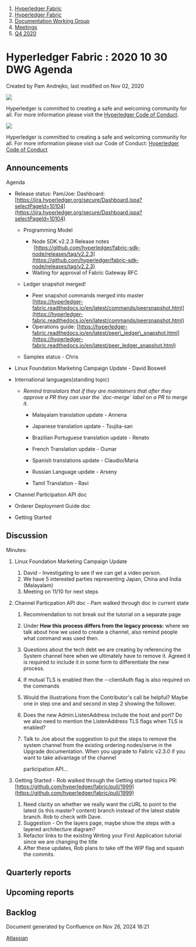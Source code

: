 1. [Hyperledger Fabric](index.html)
2. [Hyperledger Fabric](Hyperledger-Fabric_22839309.html)
3. [Documentation Working Group](Documentation-Working-Group_22839782.html)
4. [Meetings](Meetings_22839778.html)
5. [Q4 2020](Q4-2020_22842281.html)

# Hyperledger Fabric : 2020 10 30 DWG Agenda

Created by Pam Andrejko, last modified on Nov 02, 2020

![](https://wiki.hyperledger.org/download/attachments/2392771/welcome.png?version=2&modificationDate=1572450107000&api=v2)

Hyperledger is committed to creating a safe and welcoming community for all. For more information please visit the [Hyperledger Code of Conduct](https://lf-hyperledger.atlassian.net/wiki/spaces/HYP/pages/19595281/Hyperledger+Code+of+Conduct).

![](https://wiki.hyperledger.org/download/attachments/29034696/Antitrustnotice.png?version=1&modificationDate=1581695654000&api=v2)

Hyperledger is committed to creating a safe and welcoming community for all. For more information please visit our Code of Conduct: [Hyperledger Code of Conduct](https://lf-hyperledger.atlassian.net/wiki/spaces/HYP/pages/19595281/Hyperledger+Code+of+Conduct)

## Announcements

Agenda

- Release status: Pam/Joe: Dashboard: [https://jira.hyperledger.org/secure/Dashboard.jspa?selectPageId=10104](https://jira.hyperledger.org/secure/Dashboard.jspa?selectPageId=10104)
  
  - Programming Model
    
    - Node SDK v2.2.3 Release notes  [https://github.com/hyperledger/fabric-sdk-node/releases/tag/v2.2.3](https://github.com/hyperledger/fabric-sdk-node/releases/tag/v2.2.3)
    - Waiting for approval of Fabric Gateway RFC
  - Ledger snapshot merged!
    
    - Peer snapshot commands merged into master [https://hyperledger-fabric.readthedocs.io/en/latest/commands/peersnapshot.html](https://hyperledger-fabric.readthedocs.io/en/latest/commands/peersnapshot.html)
    - Operations guide: [https://hyperledger-fabric.readthedocs.io/en/latest/peer\_ledger\_snapshot.html](https://hyperledger-fabric.readthedocs.io/en/latest/peer_ledger_snapshot.html)
  - Samples status - Chris
- Linux Foundation Marketing Campaign Update - David Boswell
- International languages(standing topic)
  
  - *Remind translators that if they are maintainers that after they approve a PR they can user the \`doc-merge\` label on a PR to merge it.*
    
    - Malayalam translation update - Annena
    - Japanese translation update - Tsujita-san
    - Brazilian Portuguese translation update - Renato
    - French Translation update - Oumar
    - Spanish translations update - Claudio/Maria
    - Russian Language update - Arseny
      
    - Tamil Translation - Ravi
- Channel Participation API doc
- Orderer Deployment Guide doc
- Getting Started

## Discussion

Minutes:

1. Linux Foundation Marketing Campaign Update
   
   1. David - Investigating to see if we can get a video person.
   2. We have 5 interested parties representing Japan, China and India (Malayalam)
   3. Meeting on 11/10 for next steps
2. Channel Particpation API doc - Pam walked through doc in current state
   
   1. Recommendation to not break out the tutorial on a separate page
   2. Under **How this process differs from the legacy process:** where we talk about how we used to create a channel, also remind people what command was used then.
   3. Questions about the tech debt we are creating by referencing the System channel here when we ultimately have to remove it. Agreed it is required to include it in some form to differentiate the new process.
   4. If mutual TLS is enabled then the --clientAuth flag is also required on the commands
   5. Would the illustrations from the Contributor's call be helpful? Maybe one in step one and and second in step 2 showing the follower.
   6. Does the new Admin.ListenAddress include the host and port? Do we also need to mention the ListenAddress TLS flags when TLS is enabled?
   7. Talk to Joe about the suggestion to put the steps to remove the system channel from the existing ordering nodes/serve in the Upgrade documentation. When you upgrade to Fabric v2.3.0 if you want to take advantage of the channel
      
      participation API...
3. Getting Started - Rob walked through the Getting started topics PR: [https://github.com/hyperledger/fabric/pull/1999](https://github.com/hyperledger/fabric/pull/1999)
   
   1. Need clarity on whether we really want the cURL to point to the latest (is this master? content) branch instead of the latest stable branch. Rob to check with Dave.
   2. Suggestion - On the layers page, maybe show the steps with a layered architecture diagram?
   3. Refactor links to the existing Writing your First Application tutorial since we are changing the title
   4. After these updates, Rob plans to take off the WIP flag and squash the commits.

## Quarterly reports

## Upcoming reports

## Backlog

Document generated by Confluence on Nov 26, 2024 16:21

[Atlassian](http://www.atlassian.com/)
